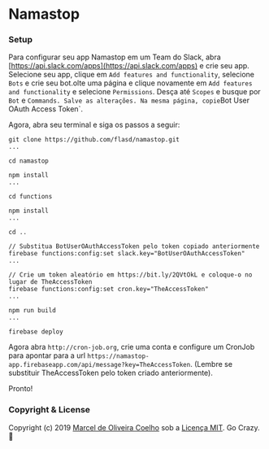 # Namastop

### Setup

Para configurar seu app Namastop em um Team do Slack, abra [https://api.slack.com/apps](https://api.slack.com/apps) e crie seu app. Selecione seu app, clique em `Add features and functionality`, selecione `Bots` e crie seu bot.olte uma página e clique novamente em `Add features and functionality` e selecione `Permissions`. Desça até `Scopes` e busque por `Bot` e `Commands. Salve as alterações. Na mesma página, copie`Bot User OAuth Access Token`.

Agora, abra seu terminal e siga os passos a seguir:

```
git clone https://github.com/flasd/namastop.git
...

cd namastop

npm install
...

cd functions

npm install
...

cd ..

// Substitua BotUserOAuthAccessToken pelo token copiado anteriormente
firebase functions:config:set slack.key="BotUserOAuthAccessToken"
...

// Crie um token aleatório em https://bit.ly/2QVtOkL e coloque-o no lugar de TheAccessToken
firebase functions:config:set cron.key="TheAccessToken"
...

npm run build
...

firebase deploy
```

Agora abra `http://cron-job.org`, crie uma conta e configure um CronJob para apontar para a url `https://namastop-app.firebaseapp.com/api/message?key=TheAccessToken`. (Lembre se substituir TheAccessToken pelo token criado anteriormente).

Pronto!

### Copyright & License

Copyright (c) 2019 [Marcel de Oliveira Coelho](https://github.com/flasd) sob a [Licença MIT](https://github.com/husscode/cpf-check/blob/master/LICENSE.md). Go Crazy. :rocket: